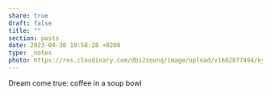 ```yaml
---
share: true
draft: false
title: ""
section: posts
date: 2023-04-30 19:58:28 +0200
type: _notes
photo: https://res.cloudinary.com/dbi2zounq/image/upload/v1682877494/kyddralerkxxvkmmkjpa.jpg
---
```


Dream come true: coffee in a soup bowl
